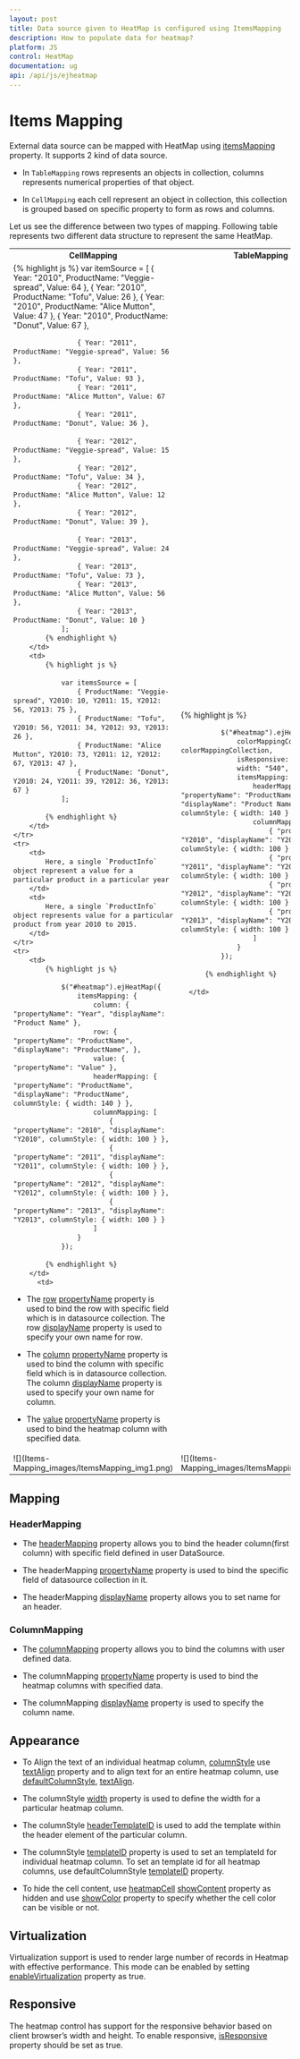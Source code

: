 ```yaml
---
layout: post
title: Data source given to HeatMap is configured using ItemsMapping
description: How to populate data for heatmap?
platform: JS
control: HeatMap
documentation: ug
api: /api/js/ejheatmap
---
```


# Items Mapping

External data source can be mapped with HeatMap using [itemsMapping](/api/js/ejheatmap#members:itemsmapping "itemsMapping") property. It supports 2 kind of data source.

* In `TableMapping` rows represents an objects in collection, columns represents numerical properties of that object.

* In `CellMapping` each cell represent an object in collection, this collection is grouped based on specific property to form as rows and columns.

Let us see the difference between two types of mapping. Following table represents two different data structure to represent the same HeatMap.

<table>
    <tr>
        <th>CellMapping</th>
        <th>TableMapping</th>
    </tr>
    <tr>
        <td>
            {% highlight js %}
                var itemSource = [
                    { Year: "2010", ProductName: "Veggie-spread", Value: 64 },
                    { Year: "2010", ProductName: "Tofu", Value: 26 },
                    { Year: "2010", ProductName: "Alice Mutton", Value: 47 },
                    { Year: "2010", ProductName: "Donut", Value: 67 },

                    { Year: "2011", ProductName: "Veggie-spread", Value: 56 },
                    { Year: "2011", ProductName: "Tofu", Value: 93 },
                    { Year: "2011", ProductName: "Alice Mutton", Value: 67 },
                    { Year: "2011", ProductName: "Donut", Value: 36 },

                    { Year: "2012", ProductName: "Veggie-spread", Value: 15 },
                    { Year: "2012", ProductName: "Tofu", Value: 34 },
                    { Year: "2012", ProductName: "Alice Mutton", Value: 12 },
                    { Year: "2012", ProductName: "Donut", Value: 39 },

                    { Year: "2013", ProductName: "Veggie-spread", Value: 24 },
                    { Year: "2013", ProductName: "Tofu", Value: 73 },
                    { Year: "2013", ProductName: "Alice Mutton", Value: 56 },
                    { Year: "2013", ProductName: "Donut", Value: 10 }
                ];
            {% endhighlight %}
        </td>
        <td>
            {% highlight js %}
    
                var itemsSource = [
                    { ProductName: "Veggie-spread", Y2010: 10, Y2011: 15, Y2012: 56, Y2013: 75 },
                    { ProductName: "Tofu", Y2010: 56, Y2011: 34, Y2012: 93, Y2013: 26 },
                    { ProductName: "Alice Mutton", Y2010: 73, Y2011: 12, Y2012: 67, Y2013: 47 },
                    { ProductName: "Donut", Y2010: 24, Y2011: 39, Y2012: 36, Y2013: 67 }
                ];
        
            {% endhighlight %}
        </td>
    </tr>
    <tr>
        <td>
            Here, a single `ProductInfo` object represent a value for a particular product in a particular year
        </td>
        <td>
            Here, a single `ProductInfo` object represents value for a particular product from year 2010 to 2015.	
        </td>
    </tr>
    <tr>
        <td>
            {% highlight js %}
            
                $("#heatmap").ejHeatMap({
                    itemsMapping: {
                        column: { "propertyName": "Year", "displayName": "Product Name" },
                        row: { "propertyName": "ProductName", "displayName": "ProductName", },
                        value: { "propertyName": "Value" },
                        headerMapping: { "propertyName": "ProductName", "displayName": "ProductName", columnStyle: { width: 140 } },
                        columnMapping: [
                            { "propertyName": "2010", "displayName": "Y2010", columnStyle: { width: 100 } },
                            { "propertyName": "2011", "displayName": "Y2011", columnStyle: { width: 100 } },
                            { "propertyName": "2012", "displayName": "Y2012", columnStyle: { width: 100 } },
                            { "propertyName": "2013", "displayName": "Y2013", columnStyle: { width: 100 } }
                        ]
                    }
                });
            
			{% endhighlight %}
        </td>
          <td>
 
* The [row](/api/js/ejheatmap#members:itemsmapping-row "row") [propertyName](/api/js/ejheatmap#members:itemsmapping-row-propertyname "propertyName") property is used to bind the row with specific field which is in datasource collection. The row [displayName](/api/js/ejheatmap#members:itemsmapping-row-displayname "displayName") property is used to specify your own name for row.

* The [column](/api/js/ejheatmap#members:itemsmapping-column "column") [propertyName](/api/js/ejheatmap#members:itemsmapping-column-propertyname "propertyName") property is used to bind the column with specific field which is in datasource collection. The column
 [displayName](/api/js/ejheatmap#members:itemsmapping-column-displayname "displayName") property is used to specify your own name for column.

* The [value](/api/js/ejheatmap#members:itemsmapping-value "value") [propertyName](/api/js/ejheatmap#members:itemsmapping-value-propertyname "propertyName") property is used to bind the heatmap column with specified data.
        </td>
        <td>
            {% highlight js %}
    
                $("#heatmap").ejHeatMap({
                    colorMappingCollection: colorMappingCollection,
                    isResponsive: true,
                    width: "540",
                    itemsMapping: {
                        headerMapping: { "propertyName": "ProductName", "displayName": "Product Name", columnStyle: { width: 140 } },
                        columnMapping: [
                            { "propertyName": "Y2010", "displayName": "Y2010", columnStyle: { width: 100 } },
                            { "propertyName": "Y2011", "displayName": "Y2011", columnStyle: { width: 100 } },
                            { "propertyName": "Y2012", "displayName": "Y2012", columnStyle: { width: 100 } },
                            { "propertyName": "Y2013", "displayName": "Y2013", columnStyle: { width: 100 } }
                        ]
                    }
                });
                
            {% endhighlight %}

        </td>
    </tr>
    <tr>
        <td>
            ![](Items-Mapping_images/ItemsMapping_img1.png)
        </td>
        <td>
            ![](Items-Mapping_images/ItemsMapping_img1.png)
        </td>
    </tr>
</table>

## Mapping

### HeaderMapping

* The [headerMapping](/api/js/ejheatmap#members:itemsmapping-headermapping "headerMapping") property allows you to bind the header column(first column) with specific field defined in user DataSource. 

* The headerMapping [propertyName](/api/js/ejheatmap#members:itemsmapping-headermapping-propertyname "propertyName") property is used to bind the specific field of datasource collection in it.

* The headerMapping [displayName](/api/js/ejheatmap#members:itemsmapping-headermapping-displayname "displayName") property allows you to set name for an header.

### ColumnMapping

* The [columnMapping](/api/js/ejheatmap#members:itemsmapping-columnmapping "columnMapping") property allows you to bind the columns with user defined data.

* The columnMapping [propertyName](/api/js/ejheatmap#members:itemsmapping-columnmapping-propertyname "propertyName") property is used to bind the heatmap columns with specified data.

* The columnMapping [displayName](/api/js/ejheatmap#members:itemsmapping-columnmapping-displayname "displayName") property is used to specify the column name.

## Appearance

* To Align the text of an individual heatmap column, [columnStyle](/api/js/ejheatmap#members:itemsmapping-columnstyle "columnStyle") use [textAlign](/api/js/ejheatmap#members:itemsmapping-columnstyle-textalign "textAlign") property and to align text for an entire heatmap column, use [defaultColumnStyle](/api/js/ejheatmap#members:defaultcolumnstyle "defaultColumnStyle"), [textAlign](/api/js/ejheatmap#members:defaultcolumnstyle-textalign "textAlign").

* The columnStyle [width](/api/js/ejheatmap#members:itemsmapping-columnstyle-width "width") property is used to define the width for a particular heatmap column.

* The columnStyle [headerTemplateID](/api/js/ejheatmap#members:itemsmapping-columnstyle-headertemplateid "headerTemplateID") is used to add the template within the header element of the particular column.  

* The columnStyle [templateID](/api/js/ejheatmap#members:itemsmapping-columnstyle-templateid "templateID") property is used to set an templateId for individual heatmap column. To set an template id for all heatmap columns, use defaultColumnStyle [templateID](/api/js/ejheatmap#members:defaultcolumnstyle-templateid "templateID") property.
 
* To hide the cell content, use [heatmapCell](/api/js/ejheatmap#members:heatmapcell "heatmapCell") [showContent](/api/js/ejheatmap#members:heatmapcell-showcontent "showContent") property as hidden and use [showColor](/api/js/ejheatmap#members:heatmapcell-showcolor "showColor") property to specify whether the cell color can be visible or not.

## Virtualization

Virtualization support is used to render large number of records in Heatmap with effective performance. This mode can be enabled by setting [enableVirtualization](/api/js/ejheatmap#members:enablevirtualization "enableVirtualization") property as true.

## Responsive

The heatmap control has support for the responsive behavior based on client browser’s width and height. To enable responsive, [isResponsive](/api/js/ejheatmap#members:isresponsive "isResponsive") property should be set as true.


